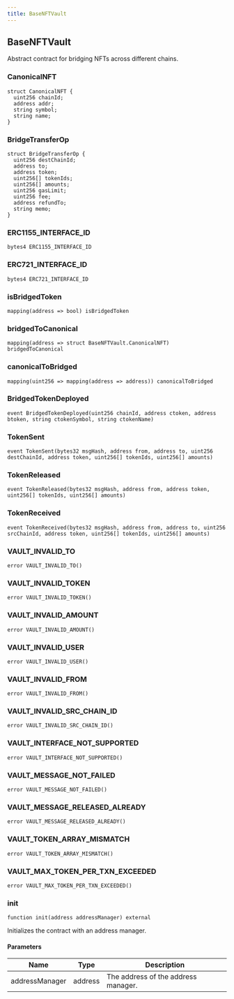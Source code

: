 ```yaml
---
title: BaseNFTVault
---
```


## BaseNFTVault

Abstract contract for bridging NFTs across different chains.

### CanonicalNFT

```solidity
struct CanonicalNFT {
  uint256 chainId;
  address addr;
  string symbol;
  string name;
}
```

### BridgeTransferOp

```solidity
struct BridgeTransferOp {
  uint256 destChainId;
  address to;
  address token;
  uint256[] tokenIds;
  uint256[] amounts;
  uint256 gasLimit;
  uint256 fee;
  address refundTo;
  string memo;
}
```

### ERC1155_INTERFACE_ID

```solidity
bytes4 ERC1155_INTERFACE_ID
```

### ERC721_INTERFACE_ID

```solidity
bytes4 ERC721_INTERFACE_ID
```

### isBridgedToken

```solidity
mapping(address => bool) isBridgedToken
```

### bridgedToCanonical

```solidity
mapping(address => struct BaseNFTVault.CanonicalNFT) bridgedToCanonical
```

### canonicalToBridged

```solidity
mapping(uint256 => mapping(address => address)) canonicalToBridged
```

### BridgedTokenDeployed

```solidity
event BridgedTokenDeployed(uint256 chainId, address ctoken, address btoken, string ctokenSymbol, string ctokenName)
```

### TokenSent

```solidity
event TokenSent(bytes32 msgHash, address from, address to, uint256 destChainId, address token, uint256[] tokenIds, uint256[] amounts)
```

### TokenReleased

```solidity
event TokenReleased(bytes32 msgHash, address from, address token, uint256[] tokenIds, uint256[] amounts)
```

### TokenReceived

```solidity
event TokenReceived(bytes32 msgHash, address from, address to, uint256 srcChainId, address token, uint256[] tokenIds, uint256[] amounts)
```

### VAULT_INVALID_TO

```solidity
error VAULT_INVALID_TO()
```

### VAULT_INVALID_TOKEN

```solidity
error VAULT_INVALID_TOKEN()
```

### VAULT_INVALID_AMOUNT

```solidity
error VAULT_INVALID_AMOUNT()
```

### VAULT_INVALID_USER

```solidity
error VAULT_INVALID_USER()
```

### VAULT_INVALID_FROM

```solidity
error VAULT_INVALID_FROM()
```

### VAULT_INVALID_SRC_CHAIN_ID

```solidity
error VAULT_INVALID_SRC_CHAIN_ID()
```

### VAULT_INTERFACE_NOT_SUPPORTED

```solidity
error VAULT_INTERFACE_NOT_SUPPORTED()
```

### VAULT_MESSAGE_NOT_FAILED

```solidity
error VAULT_MESSAGE_NOT_FAILED()
```

### VAULT_MESSAGE_RELEASED_ALREADY

```solidity
error VAULT_MESSAGE_RELEASED_ALREADY()
```

### VAULT_TOKEN_ARRAY_MISMATCH

```solidity
error VAULT_TOKEN_ARRAY_MISMATCH()
```

### VAULT_MAX_TOKEN_PER_TXN_EXCEEDED

```solidity
error VAULT_MAX_TOKEN_PER_TXN_EXCEEDED()
```

### init

```solidity
function init(address addressManager) external
```

Initializes the contract with an address manager.

#### Parameters

| Name           | Type    | Description                         |
| -------------- | ------- | ----------------------------------- |
| addressManager | address | The address of the address manager. |
